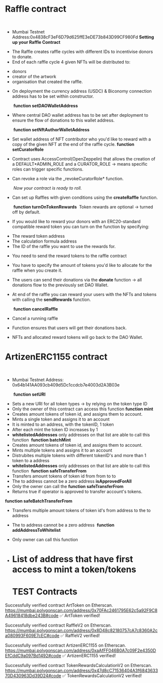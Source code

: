 # Raffle contract

​

- Mumbai Testnet Address:0x4838cF3eF6D79d625ffE3eDE73b843D99CF980Fd
  ​
  **Setting up your Raffle Contract**
  ​

* The Raffle creates raffle cycles with different IDs to incentivise donors to donate.
* End of each raffle cycle 4 given NFTs will be distributed to:

- donors
- creator of the artwork
- organisation that created the raffle.
  ​

* On deployment the currency address (USDC) & Biconomy connection address has to be set within constructor.

  ​
  **function setDAOWalletAddress**
  ​

* Where central DAO wallet address has to be set after deployment to ensure the flow of donations to this wallet address.

  ​
  **function setNftAuthorWalletAddress**
  ​

* Set wallet address of NFT contributor who you'd like to reward with a copy of the given NFT at the end of the raffle cycle.
  ​
  **function setCuratorRole**
  ​
* Contract uses AccessControl(OpenZeppelin) that allows the creation of a DEFAULT\*ADMIN_ROLE and a CURATOR_ROLE -> means specific roles can trigger specific functions.
* Can revoke a role via the \_revokeCuratorRole\* function.

  ​
  _Now your contract is ready to roll._
  ​

* Can set up Raffles with given conditions using the **createRaffle** function.

  ​
  **function turnOnTokenRewards**
  ​
  Token rewards are optional -> turned off by default.

* If you would like to reward your donors with an ERC20-standard compatible reward token you can turn on the function by specifying:

- The reward token address
- The calculation formula address
- The ID of the raffle you want to use the rewards for.
  ​

* You need to send the reward tokens to the raffle contract
* You have to specify the amount of tokens you'd like to allocate for the raffle when you create it.
  ​
* The users can send their donations via the **donate** function -> all donations flow to the previously set DAO Wallet.
  ​
* At end of the raffle you can reward your users with the NFTs and tokens with calling the **sendRewards** function.

  ​
  **function cancelRaffle**
  ​

* Cancel a running raffle
* Function ensures that users will get their donations back.
* NFTs and allocated reward tokens will go back to the DAO Wallet.
  ​

# ArtizenERC1155 contract

​

- Mumbai Testnet Address:
  0x64b141AA093cb409d5Dc1ccdcb7e4003d2A3B03e

  ​
  **function setURI**
  ​

* Sets a new URI for all token types -> by relying on the token type ID
* Only the owner of this contract can access this function
  ​
  **function mint**
  ​
* Creates amount tokens of token id, and assigns them to account.
* Mints a single token and assigns it to an account
* It is minted to an address, with the tokenID, 1 token
* After each mint the token ID increases by 1
* **whitelistedAddresses** only addresses on that list are able to call this function
  ​
  **function batchMint**
  ​
* Creates amount tokens of token id, and assigns them to account.
* Mints multiple tokens and assigns it to an account
* Distrubites multiple tokens with different tokenID's and more than 1 token to a address
* **whitelistedAddresses** only addresses on that list are able to call this function
  ​
  **function safeTransferFrom**
  ​
* Transfers amount tokens of token id from from to to
* The to address cannot be a zero address
  ​
  **isApprovedForAll**
  ​
* Only the owner can call the **function safeTransferFrom**
* Returns true if operator is approved to transfer account's tokens.

**function safeBatchTransferFrom**
​

- Transfers multiple amount tokens of token id's from address to the to address
- The to address cannot be a zero address
  ​
  **function addAddressToWhitelist**
  ​
- Only owner can call this function
- # List of address that have first access to mint a token/tokens

  # TEST Contracts

Successfully verified contract ArtToken on Etherscan.
https://mumbai.polygonscan.com/address/0x70FAc2461795E62c5a92F9C8A49618418dbe243B#code
✅ ArtToken verified!

Successfully verified contract RaffleV2 on Etherscan.
https://mumbai.polygonscan.com/address/0x8D48c82180757cA7c8360A2ca080993F609E7cEC#code
✅ RaffleV2 verified!

Successfully verified contract ArtizenERC1155 on Etherscan.
https://mumbai.polygonscan.com/address/0xaAfFF046B0A7c09F2e4350DEfCddC9a097Bd1492#code
✅ ArtizenERC1155 verified!

Successfully verified contract TokenRewardsCalculationV2 on Etherscan.
https://mumbai.polygonscan.com/address/0x47d8cC71536404A3f684363370D430963Dd39D24#code
✅ TokenRewardsCalculationV2 verified!
